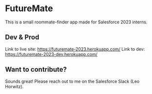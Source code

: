 # FutureMate

This is a small roommate-finder app made for Salesforce 2023 interns.

## Dev & Prod

Link to live site: https://futuremate-2023.herokuapp.com/
Link to dev: https://futuremate-2023-dev.herokuapp.com/

## Want to contribute?

Sounds great! Please reach out to me on the Salesforce Slack (Leo Horwitz).
